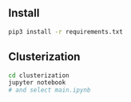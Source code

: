 Install
----

```bash
pip3 install -r requirements.txt
```
Clusterization
----
```bash
cd clusterization
jupyter notebook
# and select main.ipynb
```
